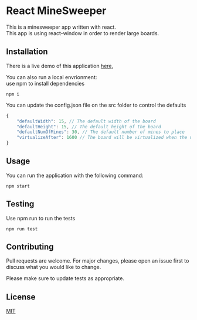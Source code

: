 # React MineSweeper

This is a minesweeper app written with react.  
This app is using react-window in order to render large boards.

## Installation

There is a live demo of this application [here](https://noambiton21.github.io/React-MineSweeper),

You can also run a local envrionment:  
use npm to install dependencies

```
npm i
```

You can update the config.json file on the src folder to control the defaults

```javascript
{
    "defaultWidth": 15, // The default width of the board
    "defaultHeight": 15, // The default height of the board
    "defaultNumOfMines": 30, // The default number of mines to place
    "virtualizeAfter": 1600 // The board will be virtualized when the number of cells go above that number
}
```

## Usage

You can run the application with the following command:

```
npm start
```

## Testing

Use npm run to run the tests

```
npm run test
```


## Contributing
Pull requests are welcome. For major changes, please open an issue first to discuss what you would like to change.

Please make sure to update tests as appropriate.

## License
[MIT](https://choosealicense.com/licenses/mit/)
